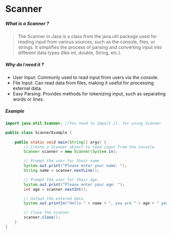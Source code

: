 # Scanner

##### What is a Scanner ?

> The Scanner in Java is a class from the java.util package
> used for reading input from various sources,
> such as the console, files, or strings. 
> It simplifies the process of parsing and converting input 
> into different data types (like int, double, String, etc.).

##### Why do I need it ?

- User Input: Commonly used to read input from users via the console.
- File Input: Can read data from files, making it useful for processing external data.
- Easy Parsing: Provides methods for tokenizing input, such as separating words or lines.

##### Example

```java
import java.util.Scanner; //You need to import it, for using Scanner

public class ScannerExample {
    
    public static void main(String[] args) {
        // Create a Scanner object to read input from the console
        Scanner scanner = new Scanner(System.in);

        // Prompt the user for their name
        System.out.print("Please enter your name: ");
        String name = scanner.nextLine();

        // Prompt the user for their age
        System.out.print("Please enter your age: ");
        int age = scanner.nextInt();

        // Output the entered data
        System.out.println("Hello " + name + ", you are " + age + " years old.");

        // Close the scanner
        scanner.close();
    }
}
```